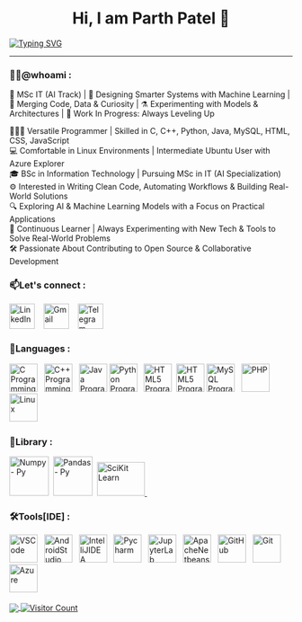   <h1 align='center'>Hi, I am Parth Patel 👋</h1>

<a href="https://github.com/parthu4u2"><img src="https://readme-typing-svg.demolab.com?font=Caveat&size=40&pause=500&center=true&vCenter=true&width=935&height=55&lines=AI%26ML+Enthusiast+%F0%9F%A4%96;Building+Intelligent+Systems+%F0%9F%92%A1;Passionate+About+Data+%26+Code+%F0%9F%93%8A%F0%9F%92%BB;Learning+by+Doing+%F0%9F%9A%80" alt="Typing SVG" /><hr></a> 
### 👨‍💻@whoami :
 
🚀 MSc IT (AI Track) | 🤖 Designing Smarter Systems with Machine Learning | 🧩 Merging Code, Data & Curiosity | ⚗️ Experimenting with Models & Architectures | 🚧 Work In Progress: Always Leveling Up

👨🏽‍💻 Versatile Programmer | Skilled in C, C++, Python, Java, MySQL, HTML, CSS, JavaScript  
💻 Comfortable in Linux Environments | Intermediate Ubuntu User with Azure Explorer  
🎓 BSc in Information Technology | Pursuing MSc in IT (AI Specialization)  
⚙️ Interested in Writing Clean Code, Automating Workflows & Building Real-World Solutions  
🔍 Exploring AI & Machine Learning Models with a Focus on Practical Applications  
🌱 Continuous Learner | Always Experimenting with New Tech & Tools to Solve Real-World Problems  
🛠️ Passionate About Contributing to Open Source & Collaborative Development


### 📫Let's connect :
<a href="https://www.linkedin.com/in/parth-patel-b14825230/" target='_blank'><img src="https://cdn.iconscout.com/icon/free/png-256/linkedin-162-498418.png" alt="LinkedIn" style="width:45px;height:45px;"></a>
&nbsp;&nbsp;
<a href="mailto:parthu24604@gmail.com" target='_blank'><img src="https://cdn.iconscout.com/icon/free/png-256/gmail-2981844-2476484.png" alt="Gmail" style="width:45px;height:45px;"></a>
&nbsp;&nbsp;
<a href="https://t.me/Parthu2407" target='_blank'><img src="https://cdn.iconscout.com/icon/free/png-512/free-logotype-icon-download-in-svg-png-gif-file-formats--telegram-logo-ui-pack-miscellaneous-icons-840226.png?f=webp&w=256" alt="Telegram" style="width:45px;height:45px;"></a>

### 📖Languages :
<a href="https://www.cprogramming.com" target="_blank"><img src="https://cdn.iconscout.com/icon/free/png-256/c-57-1175191.png" alt="C Programming" style="width:50px;height:50px;"></a>&nbsp;&nbsp;
<a href="https://www.cplusplus.org" target="_blank"><img src="https://cdn.iconscout.com/icon/free/png-256/cplusplus-1-1175244.png" alt="C++ Programming" style="width:50px;height:50px;"></a>&nbsp;&nbsp;
<a href="https://www.java.com" target="_blank"><img src="https://cdn.iconscout.com/icon/free/png-512/java-60-1174953.png" alt="Java Programming" style="width:50px;height:50px;"></a>
<a href="https://www.python.org" target="_blank"><img src="https://cdn.iconscout.com/icon/free/png-256/python-2-226051.png" alt="Python Programming" style="width:50px;height:50px;"></a>&nbsp;&nbsp;
<a href="https://html.spec.whatwg.org" target="_blank"><img src="https://cdn.iconscout.com/icon/free/png-256/html-5-1-1175208.png" alt="HTML5 Programming" style="width:50px;height:50px;"></a>&nbsp;
<a href="https://www.w3.org/Style/CSS/" target="_blank"><img src="https://cdn.iconscout.com/icon/free/png-512/free-css-alt-logo-icon-download-in-svg-png-gif-file-formats--technology-social-media-company-vol-2-pack-logos-icons-2944811.png?f=webp&w=256" alt="HTML5 Programming" style="width:50px;height:50px;"></a>
<a href="https://www.mysql.com/" target="_blank"><img src="https://cdn.iconscout.com/icon/free/png-256/mysql-21-1174941.png" alt="MySQL Programming" style="width:50px;"></a>&nbsp;&nbsp;
<a href="https://www.php.net/" target="_blank"><img src="https://cdn.iconscout.com/icon/free/png-512/free-php-logo-icon-download-in-svg-png-gif-file-formats--programming-langugae-freebies-pack-logos-icons-1175127.png?f=webp&w=256" alt="PHP" style="width:50px;"></a>&nbsp;&nbsp;
<a href="https://www.linux.org/" target="_blank"><img src="https://cdn.iconscout.com/icon/free/png-256/linux-21-1174928.png" alt="Linux" style="width:50px;"></a>&nbsp;&nbsp;

### 🔧Library :
<a href="https://numpy.org" target="_blank"><img src="https://numpy.org/images/logo.svg" alt="Numpy - Py" style="width:70px;height:70px;"></a>&nbsp;
<a href="https://pandas.pydata.org" target="_blank"><img src="https://pandas.pydata.org/static/img/pandas_secondary_white.svg" alt="Pandas - Py" style="width:70px;height:70px;"></a>&nbsp;
<a href="https://scikit-learn.org/stable/" target="_blank"><img src="https://upload.wikimedia.org/wikipedia/commons/thumb/0/05/Scikit_learn_logo_small.svg/2560px-Scikit_learn_logo_small.svg.png" alt="SciKit Learn" style="width:85px;height:60px;">
</a>&nbsp;

### 🛠️Tools[IDE] :

<a href="https://code.visualstudio.com/docs" target="_blank"><img src="https://cdn.iconscout.com/icon/free/png-512/free-vscode-icon-download-in-svg-png-gif-file-formats--logo-social-media-technology-iconography-pack-logos-icons-10918744.png?f=webp&w=256" alt="VSCode" style="width:50px;"></a>&nbsp;&nbsp;
<a href="https://developer.android.com/studio" target="_blank"><img src="https://developer.android.com/static/studio/images/android-studio-stable.svg" alt="AndroidStudio" style="width:50px;"></a>&nbsp;&nbsp;
<a href="https://www.jetbrains.com/idea/" target="_blank"><img src="https://upload.wikimedia.org/wikipedia/commons/thumb/9/9c/IntelliJ_IDEA_Icon.svg/512px-IntelliJ_IDEA_Icon.svg.png" alt="IntelliJIDEA" style="width:50px;"></a>&nbsp;&nbsp;
<a href="https://www.jetbrains.com/pycharm/" target="_blank"><img src="https://storage.caktusgroup.com/media/blog-images/logo.png" alt="Pycharm" style="width:50px;"></a>&nbsp;&nbsp;
<a href="https://jupyter.org/" target="_blank"><img src="https://images.icon-icons.com/2667/PNG/512/jupyter_app_icon_161280.png" alt="JupyterLab" style="width:50px;"></a>&nbsp;&nbsp;
<a href="https://netbeans.apache.org/front/main/index.html" target="_blank"><img src="https://netbeans.apache.org/_/images/apache-netbeans.svg" alt="ApacheNetbeans" style="width:50px;"></a>&nbsp;&nbsp;
<a href="https://github.com/parthu4u2" target="_blank"><img src="https://cdn.iconscout.com/icon/free/png-512/free-github-logo-icon-download-in-svg-png-gif-file-formats--application-productivity-apps-pack-logos-icons-8630395.png?f=webp&w=256" alt="GitHub" style="width:50px;"></a>&nbsp;&nbsp;
<a href="https://git-scm.com/" target="_blank"><img src="https://cdn.iconscout.com/icon/free/png-256/git-17-1175218.png" alt="Git" style="width:50px;"></a>&nbsp;&nbsp;
<a href="https://azure.microsoft.com/en-in" target="_blank"><img src="https://upload.wikimedia.org/wikipedia/commons/thumb/f/fa/Microsoft_Azure.svg/1200px-Microsoft_Azure.svg.png" alt="Azure" style="width:50px;"></a>&nbsp;&nbsp;


<a href="https://github.com/parthu4u2">
  <img align="center" src="https://github-readme-stats.vercel.app/api?username=parthu4u2&theme=github_dark&count_private=false&show_icons=true&hide_rank=true&custom_title=Parth's&nbsp;GitHub&nbsp;Stats&include_all_commits=true" />
</a> 
 
 

<a href="https://github.com/parthu4u2">
  <img align="center" src="https://visitcount.itsvg.in/api?id=parthu4u2&label=Visitors&color=0&icon=0" alt="Visitor Count" />
</a>

 
